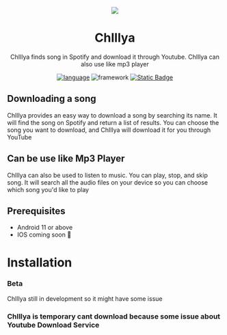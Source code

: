 <div height="150" align="center">
<img src="https://github.com/user-attachments/assets/24401439-72e3-4efd-96cc-780ca2d4aa2a" />
</div>
<div align="center">
  
# ChIllya
<p>ChIllya finds song in Spotify and download it through Youtube. ChIllya can also use like mp3 player</p>
</div>
<p align="center">
<a href="https://github.com/search?q=repo%3Atuankietdang52%2FChIllya++language%3AC%23&type=code"><img alt="language" src="https://img.shields.io/badge/language-c%23-purple"></a>
<a><img alt="framework" src="https://img.shields.io/badge/framework-9.0-%23512BD4?logo=.net"></a>
<a href="https://github.com/tuankietdang52/ChIllya/blob/main/LICENSE"><img alt="Static Badge" src="https://img.shields.io/badge/license-MIT-green"></a>
</p>

## Downloading a song
ChIllya provides an easy way to download a song by searching its name. It will find the song on Spotify and return a list of results. You can choose the song you want to download, and ChIllya will download it for you through YouTube

## Can be use like Mp3 Player
ChIllya can also be used to listen to music. You can play, stop, and skip song. It will search all the audio files on your device so you can choose which song you'd like to play

## Prerequisites
<ul>
  <li>Android 11 or above</li>
  <li>IOS coming soon 🫠</li>
</ul>


<h1>Installation</h1>

### Beta
<p>ChIllya still in development so it might have some issue</p>

### ChIllya is temporary cant download because some issue about Youtube Download Service
